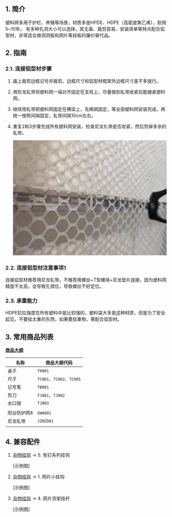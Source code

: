 ## 1. 简介

塑料网多用于护栏、养殖等场景，材质多是HPDE、HDPE（高密度聚乙烯），耐用5\~10年。
有多种孔洞大小可以选择，其无毒、裁剪容易、安装简单等特点配合铝型材，非常适合做洞洞板和网片等挂板的廉价替代品。

## 2. 指南

### 2.1. 连接铝型材步骤

1. 画上裁剪边框记号并裁剪，边框尺寸和铝型材框架外边框尺寸差不多就行。
    
2. 用尼龙轧带将塑料网一端对齐固定在支柱上，尽量做到轧带收紧后能绷紧塑料网。
    
3. 继续用轧带把塑料网固定在横梁上，先稀疏固定，等全部塑料网安装完成，再统一按照间隔固定，轧带间隔10cm左右。
    
4. 重复2和3步骤完成所有塑料网安装，检查尼龙扎带是否收紧，然后剪掉多余的轧带。
    
    ![x](../../img/DesignGuide/塑料网/2.1.4.%20连接铝型材步骤.jpg)

### 2.2. 连接铝型材注意事项1

连接铝型材推荐用尼龙轧带。不推荐用螺丝+T型螺母+尼龙垫片连接，因为塑料网精度不太高，会导致孔错位，导致螺丝不好定位。

### 2.3. 承重能力

HDPE抗拉强度在所有塑料中是比较强的，塑料袋大多是这种材质，但是为了安全起见，不要挂太重的东西，如果要挂重物，需配合铝型材。

## 3. 常用商品列表

**[商品大纲](../商品大纲.md)**

| 名称 | 商品大纲代码 |
| - | - |
| 桌子 | `T0001` |
| 尺子 | `TC001`、`TC002`、`TC005` |
| 记号笔 | `TB001` |
| 剪刀 | `TJ001`、`TJ002` |
| 水口钳 | `TJ003` |
| | |
| 阳台防护网8 | `GW0801` |
| 尼龙轧带 | `JZNZD01` |
| | |

## 4. 兼容配件

1. [杂物挂钩](./杂物挂钩.md) -> 5. 免钉系列挂钩

    [示例图]

2. [杂物挂钩](./杂物挂钩.md) -> 1. 网片小挂钩

    [示例图]

3. [杂物挂钩](./杂物挂钩.md) -> 4. 网片货架挂杆

    [示例图]